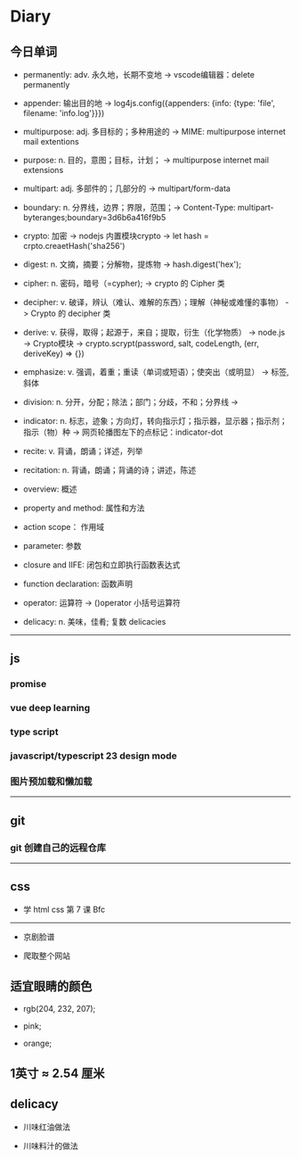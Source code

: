 
# Diary

## 今日单词

- permanently: adv. 永久地，长期不变地 -> vscode编辑器：delete permanently 

- appender: 输出目的地 -> log4js.config({appenders: {info: {type: 'file', filename: 'info.log'}}})

- multipurpose: adj. 多目标的；多种用途的 -> MIME: multipurpose internet mail extentions

- purpose: n. 目的，意图；目标，计划； -> multipurpose internet mail extensions

- multipart: adj. 多部件的；几部分的 -> multipart/form-data

- boundary: n. 分界线，边界；界限，范围；-> Content-Type: multipart-byteranges;boundary=3d6b6a416f9b5

- crypto: 加密 -> nodejs 内置模块crypto -> let hash = crpto.creaetHash('sha256')

- digest: n. 文摘，摘要；分解物，提炼物 -> hash.digest('hex');

- cipher: n. 密码，暗号（=cypher); -> crypto 的 Cipher 类

- decipher: v. 破译，辨认（难认、难解的东西）；理解（神秘或难懂的事物） -> Crypto 的 decipher 类

- derive: v. 获得，取得；起源于，来自；提取，衍生（化学物质） -> node.js -> Crypto模块 -> crypto.scrypt(password, salt, codeLength, (err, deriveKey) => {})

- emphasize: v. 强调，着重；重读（单词或短语）；使突出（或明显） -> <em></em>标签,斜体

- division: n. 分开，分配；除法；部门；分歧，不和；分界线 -> <div></div>

- indicator: n. 标志，迹象；方向灯，转向指示灯；指示器，显示器；指示剂；指示（物）种 -> 网页轮播图左下的点标记：indicator-dot

- recite: v. 背诵，朗诵；详述，列举

- recitation: n. 背诵，朗诵；背诵的诗；讲述，陈述

- overview: 概述

- property and method: 属性和方法

- action scope： 作用域

- parameter: 参数

- closure and IIFE: 闭包和立即执行函数表达式

- function declaration: 函数声明

- operator: 运算符 -> ()operator 小括号运算符

- delicacy: n. 美味，佳肴; 复数 delicacies

---

## js

### promise

### vue deep learning

### type script

### javascript/typescript 23 design mode

### 图片预加载和懒加载

---

## git

### git 创建自己的远程仓库

---

## css

- 学 html css 第 7 课 Bfc

---

- 京剧脸谱

- 爬取整个网站

## 适宜眼睛的颜色

- rgb(204, 232, 207);

- pink;

- orange;

## 1英寸 ≈ 2.54 厘米

## delicacy

- 川味红油做法

- 川味料汁的做法


